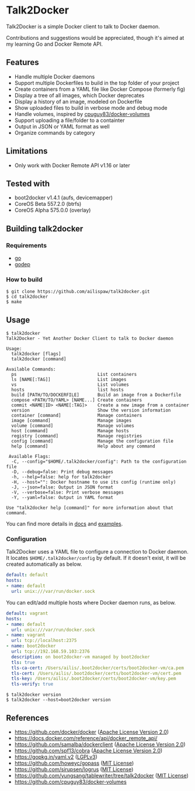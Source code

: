# Talk2Docker

Talk2Docker is a simple Docker client to talk to Docker daemon.

Contributions and suggestions would be appreciated, though it's aimed at my learning Go and Docker Remote API.

## Features

- Handle multiple Docker daemons
- Support multiple Dockerfiles to build in the top folder of your project
- Create containers from a YAML file like Docker Compose (formerly fig)
- Display a tree of all images, which Docker deprecates
- Display a history of an image, modeled on Dockerfile
- Show uploaded files to build in verbose mode and debug mode
- Handle volumes, inspired by [cpuguy83/docker-volumes](https://github.com/cpuguy83/docker-volumes)
- Support uploading a file/folder to a containter
- Output in JSON or YAML format as well
- Organize commands by category

## Limitations

- Only work with Docker Remote API v1.16 or later

## Tested with

- boot2docker v1.4.1 (aufs, devicemapper)
- CoreOS Beta 557.2.0 (btrfs)
- CoreOS Alpha 575.0.0 (overlay)

## Building talk2docker

### Requirements

- [go](http://golang.org/)
- [godep](https://github.com/tools/godep)

### How to build

```
$ git clone https://github.com/ailispaw/talk2docker.git
$ cd talk2docker
$ make
```

## Usage

```
$ talk2docker
Talk2Docker - Yet Another Docker Client to talk to Docker daemon

Usage:
  talk2docker [flags]
  talk2docker [command]

Available Commands:
  ps                               List containers
  ls [NAME[:TAG]]                  List images
  vs                               List volumes
  hosts                            list hosts
  build [PATH/TO/DOCKERFILE]       Build an image from a Dockerfile
  compose <PATH/TO/YAML> [NAME...] Create containers
  commit <NAME|ID> <NAME[:TAG]>    Create a new image from a container
  version                          Show the version information
  container [command]              Manage containers
  image [command]                  Manage images
  volume [command]                 Manage volumes
  host [command]                   Manage hosts
  registry [command]               Manage registries
  config [command]                 Manage the configuration file
  help [command]                   Help about any command

 Available Flags:
  -C, --config="$HOME/.talk2docker/config": Path to the configuration file
  -D, --debug=false: Print debug messages
  -h, --help=false: help for talk2docker
  -H, --host="": Docker hostname to use its config (runtime only)
  -J, --json=false: Output in JSON format
  -V, --verbose=false: Print verbose messages
  -Y, --yaml=false: Output in YAML format

Use "talk2docker help [command]" for more information about that command.

```

You can find more details in [docs](https://github.com/ailispaw/talk2docker/tree/master/docs) and [examples](https://github.com/ailispaw/talk2docker/tree/master/examples).

### Configuration

Talk2Docker uses a YAML file to configure a connection to Docker daemon.  
It locates `$HOME/.talk2docker/config` by default.
If it doesn't exist, it will be created automatically as below.

```yaml
default: default
hosts:
- name: default
  url: unix:///var/run/docker.sock
```

You can edit/add multiple hosts where Docker daemon runs, as below.

```yaml
default: vagrant
hosts:
- name: default
  url: unix:///var/run/docker.sock
- name: vagrant
  url: tcp://localhost:2375
- name: boot2docker
  url: tcp://192.168.59.103:2376
  description: on boot2docker-vm managed by boot2docker
  tls: true
  tls-ca-cert: /Users/ailis/.boot2docker/certs/boot2docker-vm/ca.pem
  tls-cert: /Users/ailis/.boot2docker/certs/boot2docker-vm/cert.pem
  tls-key: /Users/ailis/.boot2docker/certs/boot2docker-vm/key.pem
  tls-verify: true
```

```
$ talk2docker version
$ talk2docker --host=boot2docker version
```

## References

- https://github.com/docker/docker ([Apache License Version 2.0](https://github.com/docker/docker/blob/master/LICENSE))
- https://docs.docker.com/reference/api/docker_remote_api/
- https://github.com/samalba/dockerclient ([Apache License Version 2.0](https://github.com/samalba/dockerclient/blob/master/LICENSE))
- https://github.com/spf13/cobra ([Apache License Version 2.0](https://github.com/spf13/cobra/blob/master/LICENSE.txt))
- https://gopkg.in/yaml.v2 ([LGPLv3](https://github.com/go-yaml/yaml/blob/v2/LICENSE))
- https://github.com/howeyc/gopass ([MIT License](https://github.com/howeyc/gopass/blob/master/LICENSE.txt))
- https://github.com/sirupsen/logrus ([MIT License](https://github.com/Sirupsen/logrus/blob/master/LICENSE))
- https://github.com/yungsang/tablewriter/tree/talk2docker ([MIT License](https://github.com/olekukonko/tablewriter/blob/master/LICENCE.md))
- https://github.com/cpuguy83/docker-volumes
